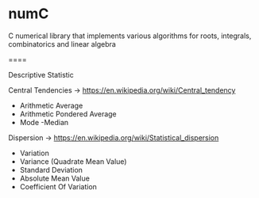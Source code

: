 numC
====

C numerical library that implements various algorithms for roots, integrals, combinatorics and linear algebra

====

Descriptive Statistic

Central Tendencies -> https://en.wikipedia.org/wiki/Central_tendency
- Arithmetic Average
- Arithmetic Pondered Average
- Mode
-Median


Dispersion -> https://en.wikipedia.org/wiki/Statistical_dispersion
- Variation
- Variance (Quadrate Mean Value)
- Standard Deviation
- Absolute Mean Value
- Coefficient Of Variation